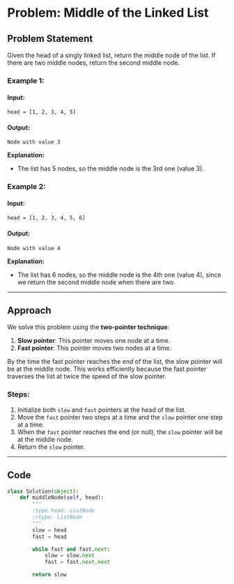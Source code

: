 # Problem: Middle of the Linked List

## Problem Statement

Given the head of a singly linked list, return the middle node of the list. If there are two middle nodes, return the second middle node.

### Example 1:

#### Input:

```
head = [1, 2, 3, 4, 5]
```

#### Output:

```
Node with value 3
```

**Explanation:**

- The list has 5 nodes, so the middle node is the 3rd one (value 3).

### Example 2:

#### Input:

```
head = [1, 2, 3, 4, 5, 6]
```

#### Output:

```
Node with value 4
```

**Explanation:**

- The list has 6 nodes, so the middle node is the 4th one (value 4), since we return the second middle node when there are two.

---

## Approach

We solve this problem using the **two-pointer technique**:

1. **Slow pointer**: This pointer moves one node at a time.
2. **Fast pointer**: This pointer moves two nodes at a time.

By the time the fast pointer reaches the end of the list, the slow pointer will be at the middle node. This works efficiently because the fast pointer traverses the list at twice the speed of the slow pointer.

### Steps:

1. Initialize both `slow` and `fast` pointers at the head of the list.
2. Move the `fast` pointer two steps at a time and the `slow` pointer one step at a time.
3. When the `fast` pointer reaches the end (or null), the `slow` pointer will be at the middle node.
4. Return the `slow` pointer.

---

## Code

```python
class Solution(object):
    def middleNode(self, head):
        """
        :type head: ListNode
        :rtype: ListNode
        """
        slow = head
        fast = head

        while fast and fast.next:
            slow = slow.next
            fast = fast.next.next

        return slow
```
